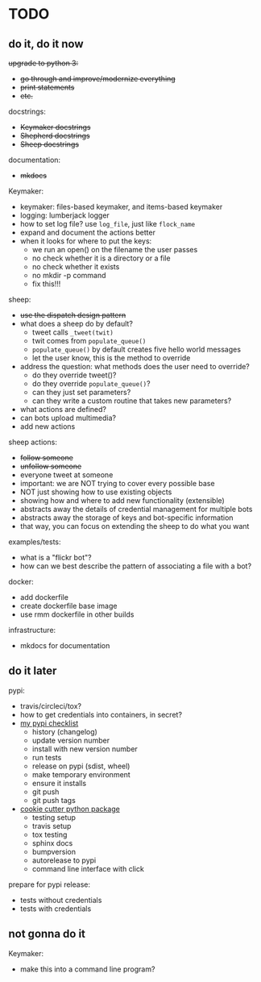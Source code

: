 # TODO

## do it, do it now

<s>upgrade to python 3:
- go through and improve/modernize everything
- print statements
- etc.</s>

docstrings:
- <s>Keymaker docstrings</s>
- <s>Shepherd docstrings</s>
- <s>Sheep docstrings</s>

documentation:
- <s>mkdocs</s>

Keymaker:
- keymaker: files-based keymaker, and items-based keymaker
- logging: lumberjack logger
- how to set log file? use `log_file`, just like `flock_name`
- expand and document the actions better
- when it looks for where to put the keys:
    - we run an open() on the filename the user passes
    - no check whether it is a directory or a file
    - no check whether it exists
    - no mkdir -p command
    - fix this!!!

sheep:
- <s>use the dispatch design pattern</s>
- what does a sheep do by default?
    - tweet calls `_tweet(twit)`
    - twit comes from `populate_queue()`
    - `populate_queue()` by default creates five hello world messages
    - let the user know, this is the method to override
- address the question: what methods does the user need to override?
    - do they override tweet()?
    - do they override `populate_queue()`?
    - can they just set parameters?
    - can they write a custom routine that takes new parameters?
- what actions are defined?
- can bots upload multimedia?
- add new actions 

sheep actions:
- <s>follow someone 
- unfollow someone</s>
- everyone tweet at someone 
- important: we are NOT trying to cover every possible base
- NOT just showing how to use existing objects
- showing how and where to add new functionality (extensible)
- abstracts away the details of credential management for multiple bots
- abstracts away the storage of keys and bot-specific information
- that way, you can focus on extending the sheep to do what you want

examples/tests:
- what is a "flickr bot"?
- how can we best describe the pattern of associating a file with a bot?

docker:
- add dockerfile
- create dockerfile base image
- use rmm dockerfile in other builds

infrastructure:
- mkdocs for documentation

## do it later

pypi:
- travis/circleci/tox?
- how to get credentials into containers, in secret?
- [my pypi checklist](https://gist.github.com/audreyr/5990987)
    - history (changelog)
    - update version number
    - install with new version number
    - run tests 
    - release on pypi (sdist, wheel)
    - make temporary environment
    - ensure it installs
    - git push
    - git push tags
- [cookie cutter python package](https://github.com/audreyr/cookiecutter-pypackage)
    - testing setup
    - travis setup
    - tox testing
    - sphinx docs
    - bumpversion
    - autorelease to pypi
    - command line interface with click

prepare for pypi release:
- tests without credentials
- tests with credentials


## not gonna do it

Keymaker:
- make this into a command line program?
